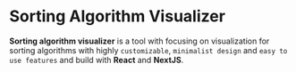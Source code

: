 # Sorting Algorithm Visualizer

**Sorting algorithm visualizer** is a tool with focusing on visualization for sorting algorithms with highly `customizable`, `minimalist design` and `easy to use features` and build with **React** and **NextJS**.

